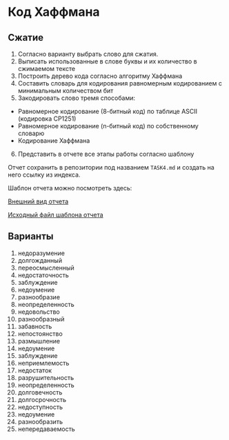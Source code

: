# Код Хаффмана

## Сжатие

1. Согласно варианту выбрать слово для сжатия.
2. Выписать использованные в слове буквы и их количество в сжимаемом тексте
3. Построить дерево кода согласно алгоритму Хаффмана
4. Составить словарь для кодирования равномерным кодированием с минимальным количеством бит
5. Закодировать слово тремя способами:
- Равномерное кодирование (8-битный код) по таблице ASCII (кодировка CP1251)
- Равномерное кодирование (n-битный код) по собственному словарю
- Кодирование Хаффмана
6. Представить в отчете все этапы работы согласно шаблону

Отчет сохранить в репозитории под названием `TASK4.md` и создать на него ссылку из индекса.

Шаблон отчета можно посмотреть здесь:

[Внешний вид отчета](TASK4_tmpl)

[Исходный файл шаблона отчета](https://raw.githubusercontent.com/yarmolinskiyam-yandex/yarmolinskiyam-yandex.github.io/refs/heads/main/TASK4_tmpl.md)


## Варианты

1. недоразумение
2. долгожданный
3. переосмысленный
4. недостаточность
5. заблуждение
6. недоумение
7. разнообразие
8. неопределенность
9. недовольство
10. разнообразный
11. забавность
12. непостоянство
13. размышление
14. недоумение
15. заблуждение
16. неприемлемость
17. недостаток
18. разрушительность
19. неопределенность
20. долговечность
21. долгосрочность
22. недоступность
23. недоумение
24. разнообразить
25. непередаваемость
